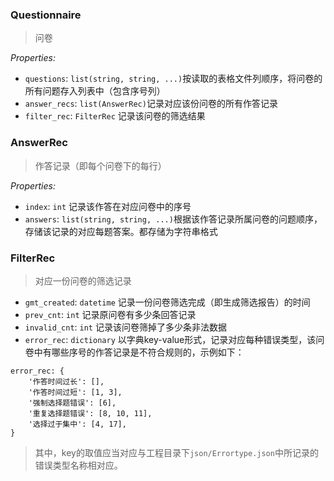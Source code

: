 ### Questionnaire
> 问卷

*Properties:*
* `questions`: `list(string, string, ...)`按读取的表格文件列顺序，将问卷的所有问题存入列表中（包含序号列）
* `answer_recs`: `list(AnswerRec)`记录对应该份问卷的所有作答记录
* `filter_rec`: `FilterRec` 记录该问卷的筛选结果

### AnswerRec 
> 作答记录（即每个问卷下的每行）

*Properties:*
* `index`: `int` 记录该作答在对应问卷中的序号
* `answers`: `list(string, string, ...)`根据该作答记录所属问卷的问题顺序，存储该记录的对应每题答案。都存储为字符串格式

### FilterRec
> 对应一份问卷的筛选记录
* `gmt_created`: `datetime` 记录一份问卷筛选完成（即生成筛选报告）的时间
* `prev_cnt`: `int` 记录原问卷有多少条回答记录
* `invalid_cnt`: `int` 记录该问卷筛掉了多少条非法数据
* `error_rec`: `dictionary` 以字典key-value形式，记录对应每种错误类型，该问卷中有哪些序号的作答记录是不符合规则的，示例如下：
```
error_rec: {
    '作答时间过长': [],
    '作答时间过短': [1, 3],
    '强制选择题错误': [6],
    '重复选择题错误': [8, 10, 11],
    '选择过于集中': [4, 17],
}
```
> 其中，key的取值应当对应与工程目录下`json/Errortype.json`中所记录的错误类型名称相对应。
